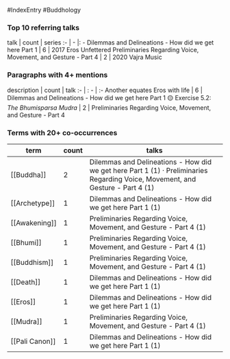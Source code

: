 #IndexEntry #Buddhology

### Top 10 referring talks
talk | count | series
:- | - |: -
<a data-href="Dilemmas and Delineations - How did we get here Part 1" class="internal-link">Dilemmas and Delineations - How did we get here Part 1</a> | 6 | <a data-href="2017 Eros Unfettered" class="internal-link">2017 Eros Unfettered</a>
<a data-href="Preliminaries Regarding Voice, Movement, and Gesture - Part 4" class="internal-link">Preliminaries Regarding Voice, Movement, and Gesture - Part 4</a> | 2 | <a data-href="2020 Vajra Music" class="internal-link">2020 Vajra Music</a>

### Paragraphs with 4+ mentions
description | count | talk
:- | : - | :-
<a aria-label-position="top" aria-label="Dilemmas and Delineations - How did we get here Part 1 > Another equates Eros with life" data-href="Dilemmas and Delineations - How did we get here Part 1#Another equates Eros with life" class="internal-link">Another equates Eros with life</a> | 6 | <a data-href="Dilemmas and Delineations - How did we get here Part 1" class="internal-link">Dilemmas and Delineations - How did we get here Part 1</a>
<a aria-label-position="top" aria-label="Preliminaries Regarding Voice, Movement, and Gesture - Part 4 > 🟡 Exercise 5 2 _The Bhumisparsa Mudra_" data-href="Preliminaries Regarding Voice, Movement, and Gesture - Part 4#🟡 Exercise 5 2 _The Bhumisparsa Mudra_" class="internal-link">🟡 Exercise 5.2: _The Bhumisparsa Mudra_</a> | 2 | <a data-href="Preliminaries Regarding Voice, Movement, and Gesture - Part 4" class="internal-link">Preliminaries Regarding Voice, Movement, and Gesture - Part 4</a>

### Terms with 20+ co-occurrences
term | count | talks
-|-|-
[[Buddha]] | 2 | <span class="counts"><a data-href="Dilemmas and Delineations - How did we get here Part 1" class="internal-link">Dilemmas and Delineations - How did we get here Part 1</a> (1) · <a data-href="Preliminaries Regarding Voice, Movement, and Gesture - Part 4" class="internal-link">Preliminaries Regarding Voice, Movement, and Gesture - Part 4</a> (1)</span> 
[[Archetype]] | 1 | <span class="counts"><a data-href="Dilemmas and Delineations - How did we get here Part 1" class="internal-link">Dilemmas and Delineations - How did we get here Part 1</a> (1)</span> 
[[Awakening]] | 1 | <span class="counts"><a data-href="Preliminaries Regarding Voice, Movement, and Gesture - Part 4" class="internal-link">Preliminaries Regarding Voice, Movement, and Gesture - Part 4</a> (1)</span> 
[[Bhumi]] | 1 | <span class="counts"><a data-href="Preliminaries Regarding Voice, Movement, and Gesture - Part 4" class="internal-link">Preliminaries Regarding Voice, Movement, and Gesture - Part 4</a> (1)</span> 
[[Buddhism]] | 1 | <span class="counts"><a data-href="Preliminaries Regarding Voice, Movement, and Gesture - Part 4" class="internal-link">Preliminaries Regarding Voice, Movement, and Gesture - Part 4</a> (1)</span> 
[[Death]] | 1 | <span class="counts"><a data-href="Dilemmas and Delineations - How did we get here Part 1" class="internal-link">Dilemmas and Delineations - How did we get here Part 1</a> (1)</span> 
[[Eros]] | 1 | <span class="counts"><a data-href="Dilemmas and Delineations - How did we get here Part 1" class="internal-link">Dilemmas and Delineations - How did we get here Part 1</a> (1)</span> 
[[Mudra]] | 1 | <span class="counts"><a data-href="Preliminaries Regarding Voice, Movement, and Gesture - Part 4" class="internal-link">Preliminaries Regarding Voice, Movement, and Gesture - Part 4</a> (1)</span> 
[[Pali Canon]] | 1 | <span class="counts"><a data-href="Dilemmas and Delineations - How did we get here Part 1" class="internal-link">Dilemmas and Delineations - How did we get here Part 1</a> (1)</span> 

